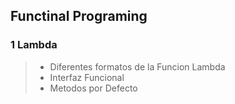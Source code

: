 ## Functinal Programing

### 1 Lambda
> * Diferentes formatos de la Funcion Lambda
> * Interfaz Funcional
> * Metodos por Defecto